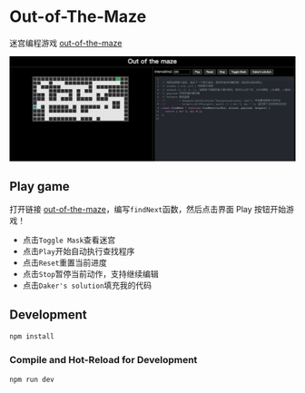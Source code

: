 # Out-of-The-Maze

迷宫编程游戏 [out-of-the-maze](https://dakerhub.github.io/coding-game-maze/#/)

![out-of-the-maze](./public//out-of-the-maze.png)

## Play game

打开链接 [out-of-the-maze](https://dakerhub.github.io/coding-game-maze/#/)，编写`findNext`函数，然后点击界面 Play 按钮开始游戏！

- 点击`Toggle Mask`查看迷宫
- 点击`Play`开始自动执行查找程序
- 点击`Reset`重置当前进度
- 点击`Stop`暂停当前动作，支持继续编辑
- 点击`Daker's solution`填充我的代码

## Development

```sh
npm install
```

### Compile and Hot-Reload for Development

```sh
npm run dev
```
